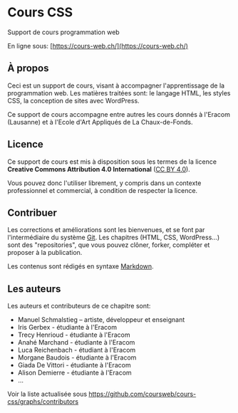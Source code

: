# Cours CSS

Support de cours programmation web

En ligne sous: [https://cours-web.ch/](https://cours-web.ch/)

## À propos

Ceci est un support de cours, visant à accompagner l'apprentissage de la programmation web. Les matières traitées sont: le langage HTML, les styles CSS, la conception de sites avec WordPress.

Ce support de cours accompagne entre autres les cours donnés à l'Eracom (Lausanne) et à l'Ecole d'Art Appliqués de La Chaux-de-Fonds.

## Licence

Ce support de cours est mis à disposition sous les termes de la licence **Creative Commons Attribution 4.0 International** ([CC BY 4.0](https://creativecommons.org/licenses/by/4.0/deed.fr)).

Vous pouvez donc l'utiliser librement, y compris dans un contexte professionnel et commercial, à condition de respecter la licence.

## Contribuer

Les corrections et améliorations sont les bienvenues, et se font par l'intermédiaire du système [Git](http://cours-web.ch/git/). Les chapitres (HTML, CSS, WordPress...) sont des "repositories", que vous pouvez clôner, forker, compléter et proposer à la publication.

Les contenus sont rédigés en syntaxe [Markdown](http://cours-web.ch/divers/markdown/).

## Les auteurs

Les auteurs et contributeurs de ce chapitre sont:

* Manuel Schmalstieg – artiste, développeur et enseignant
* Iris Gerbex - étudiante à l'Eracom
* Trecy Henrioud - étudiante à l'Eracom
* Anahé Marchand - étudiante à l'Eracom
* Luca Reichenbach - étudiant à l'Eracom
* Morgane Baudois - étudiante à l'Eracom
* Giada De Vittori - étudiante à l'Eracom
* Alison Demierre - étudiante à l'Eracom
* ...

Voir la liste actualisée sous [https://github.com/coursweb/cours-css/graphs/contributors
](https://github.com/coursweb/cours-css/graphs/contributors)

